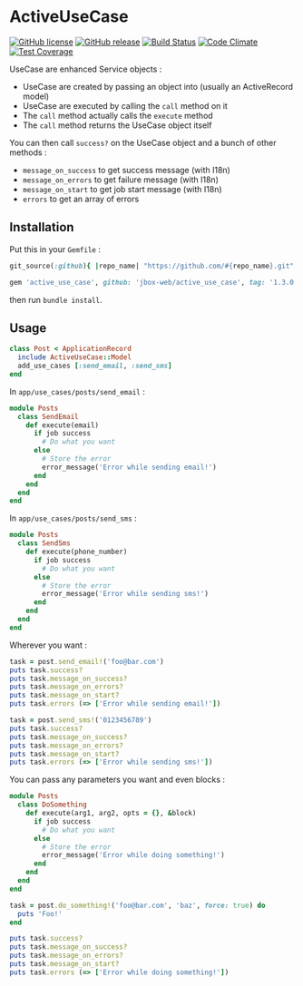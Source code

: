 # ActiveUseCase

[![GitHub license](https://img.shields.io/github/license/jbox-web/active_use_case.svg)](https://github.com/jbox-web/active_use_case/blob/master/LICENSE)
[![GitHub release](https://img.shields.io/github/release/jbox-web/active_use_case.svg)](https://github.com/jbox-web/active_use_case/releases/latest)
[![Build Status](https://travis-ci.com/jbox-web/active_use_case.svg?branch=master)](https://travis-ci.com/jbox-web/active_use_case)
[![Code Climate](https://codeclimate.com/github/jbox-web/active_use_case/badges/gpa.svg)](https://codeclimate.com/github/jbox-web/active_use_case)
[![Test Coverage](https://codeclimate.com/github/jbox-web/active_use_case/badges/coverage.svg)](https://codeclimate.com/github/jbox-web/active_use_case/coverage)

UseCase are enhanced Service objects :

* UseCase are created by passing an object into (usually an ActiveRecord model)
* UseCase are executed by calling the ```call``` method on it
* The ```call``` method actually calls the ```execute``` method
* The ```call``` method returns the UseCase object itself

You can then call ```success?``` on the UseCase object and a bunch of other methods :

* ```message_on_success``` to get success message (with I18n)
* ```message_on_errors``` to get failure message (with I18n)
* ```message_on_start``` to get job start message (with I18n)
* ```errors``` to get an array of errors

## Installation

Put this in your `Gemfile` :

```ruby
git_source(:github){ |repo_name| "https://github.com/#{repo_name}.git" }

gem 'active_use_case', github: 'jbox-web/active_use_case', tag: '1.3.0'
```

then run `bundle install`.

## Usage

```ruby
class Post < ApplicationRecord
  include ActiveUseCase::Model
  add_use_cases [:send_email, :send_sms]
end
```

In ```app/use_cases/posts/send_email``` :

```ruby
module Posts
  class SendEmail
    def execute(email)
      if job success
        # Do what you want
      else
        # Store the error
        error_message('Error while sending email!')
      end
    end
  end
end
```

In ```app/use_cases/posts/send_sms``` :

```ruby
module Posts
  class SendSms
    def execute(phone_number)
      if job success
        # Do what you want
      else
        # Store the error
        error_message('Error while sending sms!')
      end
    end
  end
end
```

Wherever you want :

```ruby
task = post.send_email!('foo@bar.com')
puts task.success?
puts task.message_on_success?
puts task.message_on_errors?
puts task.message_on_start?
puts task.errors (=> ['Error while sending email!'])

task = post.send_sms!('0123456789')
puts task.success?
puts task.message_on_success?
puts task.message_on_errors?
puts task.message_on_start?
puts task.errors (=> ['Error while sending sms!'])
```

You can pass any parameters you want and even blocks :

```ruby
module Posts
  class DoSomething
    def execute(arg1, arg2, opts = {}, &block)
      if job success
        # Do what you want
      else
        # Store the error
        error_message('Error while doing something!')
      end
    end
  end
end
```

```ruby
task = post.do_something!('foo@bar.com', 'baz', force: true) do
  puts 'Foo!'
end

puts task.success?
puts task.message_on_success?
puts task.message_on_errors?
puts task.message_on_start?
puts task.errors (=> ['Error while doing something!'])
```
